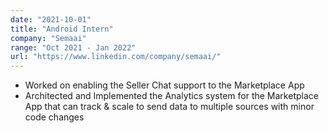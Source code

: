 ```yaml
---
date: "2021-10-01"
title: "Android Intern"
company: "Semaai"
range: "Oct 2021 - Jan 2022"
url: "https://www.linkedin.com/company/semaai/"
---
```


- Worked on enabling the Seller Chat support to the Marketplace App
- Architected and Implemented the Analytics system for the Marketplace App that can track & scale to send data to multiple sources with minor code changes
